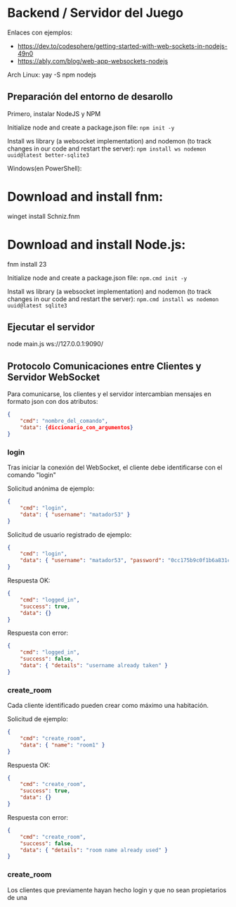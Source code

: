 # Backend / Servidor del Juego

Enlaces con ejemplos: 
* https://dev.to/codesphere/getting-started-with-web-sockets-in-nodejs-49n0
* https://ably.com/blog/web-app-websockets-nodejs

Arch Linux: yay -S npm nodejs

## Preparación del entorno de desarollo

Primero, instalar NodeJS y NPM

Initialize node and create a package.json file:
``npm init -y``

Install ws library (a websocket implementation) and nodemon (to track changes in our code and restart the server):
``npm install ws nodemon uuid@latest better-sqlite3``

Windows(en PowerShell):
# Download and install fnm:
winget install Schniz.fnm
# Download and install Node.js:
fnm install 23

Initialize node and create a package.json file:
``npm.cmd init -y``

Install ws library (a websocket implementation) and nodemon (to track changes in our code and restart the server):
``npm.cmd install ws nodemon uuid@latest sqlite3``


## Ejecutar el servidor

node main.js
ws://127.0.0.1:9090/
## Protocolo Comunicaciones entre Clientes y Servidor WebSocket

Para comunicarse, los clientes y el servidor intercambian mensajes en formato json con dos atributos:

```json
{
    "cmd": "nombre_del_comando",
    "data": {diccionario_con_argumentos}
}
```

### login

Tras iniciar la conexión del WebSocket, el cliente debe identificarse con el comando "login"

Solicitud anónima de ejemplo:

```json
{
    "cmd": "login",
    "data": { "username": "matador53" }
}
```

Solicitud de usuario registrado de ejemplo:
```json
{
    "cmd": "login",
    "data": { "username": "matador53", "password": "0cc175b9c0f1b6a831c399e269772661" }
}
```

Respuesta OK:

```json
{
    "cmd": "logged_in",
    "success": true,
    "data": {}
}
```

Respuesta con error:

```json
{
    "cmd": "logged_in",
    "success": false,
    "data": { "details": "username already taken" }
}
```

### create_room

Cada cliente identificado pueden crear como máximo una habitación.

Solicitud de ejemplo:

```json
{
    "cmd": "create_room",
    "data": { "name": "room1" }
}
```

Respuesta OK:

```json
{
    "cmd": "create_room",
    "success": true,
    "data": {}
}
```

Respuesta con error:

```json
{
    "cmd": "create_room",
    "success": false,
    "data": { "details": "room name already used" }
}
```

### create_room

Los clientes que previamente hayan hecho login y que no sean propietarios de una